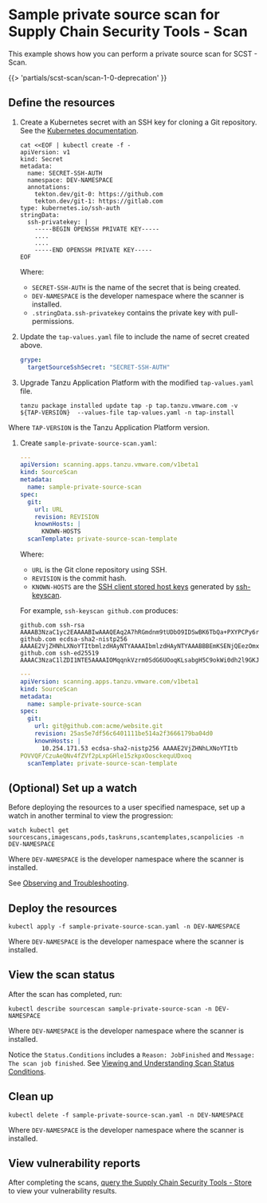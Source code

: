 # Sample private source scan for Supply Chain Security Tools - Scan

This example shows how you can perform a private source scan for SCST - Scan.

{{> 'partials/scst-scan/scan-1-0-deprecation' }}

## <a id="define-resources"></a>Define the resources

1. Create a Kubernetes secret with an SSH key for cloning a Git repository. See the [Kubernetes documentation](https://kubernetes.io/docs/concepts/configuration/secret/#use-case-pod-with-ssh-keys).

   ```console
   cat <<EOF | kubectl create -f -
   apiVersion: v1
   kind: Secret
   metadata:
     name: SECRET-SSH-AUTH
     namespace: DEV-NAMESPACE
     annotations:
       tekton.dev/git-0: https://github.com
       tekton.dev/git-1: https://gitlab.com
   type: kubernetes.io/ssh-auth
   stringData:
     ssh-privatekey: |
       -----BEGIN OPENSSH PRIVATE KEY-----
       ....
       ....
       -----END OPENSSH PRIVATE KEY-----
   EOF
   ```

   Where:

   - `SECRET-SSH-AUTH` is the name of the secret that is being created.
   - `DEV-NAMESPACE` is the developer namespace where the scanner is installed.
   - `.stringData.ssh-privatekey` contains the private key with pull-permissions.

1. Update the `tap-values.yaml` file to include the name of secret created above.

    ```yaml
    grype:
      targetSourceSshSecret: "SECRET-SSH-AUTH"
    ```

1. Upgrade Tanzu Application Platform with the modified `tap-values.yaml` file.

   ```console
   tanzu package installed update tap -p tap.tanzu.vmware.com -v ${TAP-VERSION}  --values-file tap-values.yaml -n tap-install
   ```

  Where `TAP-VERSION` is the Tanzu Application Platform version.

1. Create `sample-private-source-scan.yaml`:

    ```yaml
    ---
    apiVersion: scanning.apps.tanzu.vmware.com/v1beta1
    kind: SourceScan
    metadata:
      name: sample-private-source-scan
    spec:
      git:
        url: URL
        revision: REVISION
        knownHosts: |
          KNOWN-HOSTS
      scanTemplate: private-source-scan-template
    ```

   Where:

   - `URL` is the Git clone repository using SSH.
   - `REVISION` is the commit hash.
   - `KNOWN-HOSTS` are the [SSH client stored host keys](https://www.ssh.com/academy/ssh/host-key#known-host-keys) generated by [ssh-keyscan](https://man.openbsd.org/ssh-keyscan).

   For example, `ssh-keyscan github.com` produces:

   ```console
   github.com ssh-rsa AAAAB3NzaC1yc2EAAAABIwAAAQEAq2A7hRGmdnm9tUDbO9IDSwBK6TbQa+PXYPCPy6rbTrTtw7PHkccKrpp0yVhp5HdEIcKr6pLlVDBfOLX9QUsyCOV0wzfjIJNlGEYsdlLJizHhbn2mUjvSAHQqZETYP81eFzLQNnPHt4EVVUh7VfDESU84KezmD5QlWpXLmvU31/yMf+Se8xhHTvKSCZIFImWwoG6mbUoWf9nzpIoaSjB+weqqUUmpaaasXVal72J+UX2B+2RPW3RcT0eOzQgqlJL3RKrTJvdsjE3JEAvGq3lGHSZXy28G3skua2SmVi/w4yCE6gbODqnTWlg7+wC604ydGXA8VJiS5ap43JXiUFFAaQ==
   github.com ecdsa-sha2-nistp256 AAAAE2VjZHNhLXNoYTItbmlzdHAyNTYAAAAIbmlzdHAyNTYAAABBBEmKSENjQEezOmxkZMy7opKgwFB9nkt5YRrYMjNuG5N87uRgg6CLrbo5wAdT/y6v0mKV0U2w0WZ2YB/++Tpockg=
   github.com ssh-ed25519 AAAAC3NzaC1lZDI1NTE5AAAAIOMqqnkVzrm0SdG6UOoqKLsabgH5C9okWi0dh2l9GKJl
   ```

    ```yaml
    ---
    apiVersion: scanning.apps.tanzu.vmware.com/v1beta1
    kind: SourceScan
    metadata:
      name: sample-private-source-scan
    spec:
      git:
        url: git@github.com:acme/website.git
        revision: 25as5e7df56c6401111be514a2f3666179ba04d0
        knownHosts: |
          10.254.171.53 ecdsa-sha2-nistp256 AAAAE2VjZHNhLXNoYTItb
    POVVQF/CzuAeQNv4fZVf2pLxpGHle15zkpxOosckequUDxoq
      scanTemplate: private-source-scan-template
    ```

## <a id="set-up-watch"></a>(Optional) Set up a watch

Before deploying the resources to a user specified namespace, set up a watch in another terminal to view the progression:

```console
watch kubectl get sourcescans,imagescans,pods,taskruns,scantemplates,scanpolicies -n DEV-NAMESPACE
```

Where `DEV-NAMESPACE` is the developer namespace where the scanner is installed.

See [Observing and Troubleshooting](../observing.md).

## <a id="deploy-resources"></a>Deploy the resources

```console
kubectl apply -f sample-private-source-scan.yaml -n DEV-NAMESPACE
```

Where `DEV-NAMESPACE` is the developer namespace where the scanner is installed.

## <a id="view-scan-status"></a>View the scan status

After the scan has completed, run:

```console
kubectl describe sourcescan sample-private-source-scan -n DEV-NAMESPACE
```

Where `DEV-NAMESPACE` is the developer namespace where the scanner is installed.

Notice the `Status.Conditions` includes a `Reason: JobFinished` and `Message:
The scan job finished`. See [Viewing and Understanding Scan Status
Conditions](../results.md).

## <a id="clean-up"></a>Clean up

```console
kubectl delete -f sample-private-source-scan.yaml -n DEV-NAMESPACE
```

Where `DEV-NAMESPACE` is the developer namespace where the scanner is installed.

## <a id="view-vuln-reports"></a>View vulnerability reports

After completing the scans, [query the Supply Chain Security Tools - Store](../../cli-plugins/insight/query-data.md) to view your vulnerability results.
